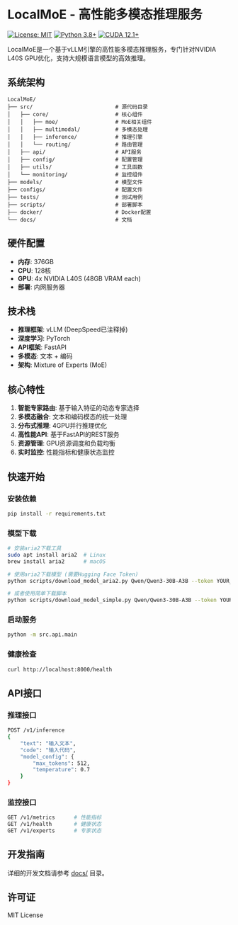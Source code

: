 # LocalMoE - 高性能多模态推理服务

[![License: MIT](https://img.shields.io/badge/License-MIT-yellow.svg)](https://opensource.org/licenses/MIT)
[![Python 3.8+](https://img.shields.io/badge/python-3.8+-blue.svg)](https://www.python.org/downloads/)
[![CUDA 12.1+](https://img.shields.io/badge/CUDA-12.1+-green.svg)](https://developer.nvidia.com/cuda-downloads)

LocalMoE是一个基于vLLM引擎的高性能多模态推理服务，专门针对NVIDIA L40S GPU优化，支持大规模语言模型的高效推理。

## 系统架构

```
LocalMoE/
├── src/                          # 源代码目录
│   ├── core/                     # 核心组件
│   │   ├── moe/                  # MoE相关组件
│   │   ├── multimodal/           # 多模态处理
│   │   ├── inference/            # 推理引擎
│   │   └── routing/              # 路由管理
│   ├── api/                      # API服务
│   ├── config/                   # 配置管理
│   ├── utils/                    # 工具函数
│   └── monitoring/               # 监控组件
├── models/                       # 模型文件
├── configs/                      # 配置文件
├── tests/                        # 测试用例
├── scripts/                      # 部署脚本
├── docker/                       # Docker配置
└── docs/                         # 文档
```

## 硬件配置

- **内存**: 376GB
- **CPU**: 128核
- **GPU**: 4x NVIDIA L40S (48GB VRAM each)
- **部署**: 内网服务器

## 技术栈

- **推理框架**: vLLM (DeepSpeed已注释掉)
- **深度学习**: PyTorch
- **API框架**: FastAPI
- **多模态**: 文本 + 编码
- **架构**: Mixture of Experts (MoE)

## 核心特性

1. **智能专家路由**: 基于输入特征的动态专家选择
2. **多模态融合**: 文本和编码模态的统一处理
3. **分布式推理**: 4GPU并行推理优化
4. **高性能API**: 基于FastAPI的REST服务
5. **资源管理**: GPU资源调度和负载均衡
6. **实时监控**: 性能指标和健康状态监控

## 快速开始

### 安装依赖
```bash
pip install -r requirements.txt
```

### 模型下载
```bash
# 安装aria2下载工具
sudo apt install aria2  # Linux
brew install aria2      # macOS

# 使用aria2下载模型 (需要Hugging Face Token)
python scripts/download_model_aria2.py Qwen/Qwen3-30B-A3B --token YOUR_HF_TOKEN

# 或者使用简单下载脚本
python scripts/download_model_simple.py Qwen/Qwen3-30B-A3B --token YOUR_HF_TOKEN
```

### 启动服务
```bash
python -m src.api.main
```

### 健康检查
```bash
curl http://localhost:8000/health
```

## API接口

### 推理接口
```bash
POST /v1/inference
{
    "text": "输入文本",
    "code": "输入代码",
    "model_config": {
        "max_tokens": 512,
        "temperature": 0.7
    }
}
```

### 监控接口
```bash
GET /v1/metrics      # 性能指标
GET /v1/health       # 健康状态
GET /v1/experts      # 专家状态
```

## 开发指南

详细的开发文档请参考 [docs/](docs/) 目录。

## 许可证

MIT License

